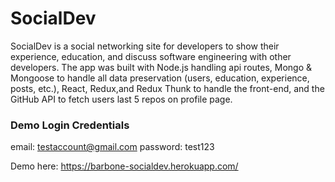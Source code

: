 # SocialDev

SocialDev is a social networking site for developers to show their experience, education, and discuss software engineering with other developers. The app was built with Node.js handling api routes, Mongo & Mongoose to handle all data preservation (users, education, experience, posts, etc.), React, Redux,and Redux Thunk to handle the front-end, and the GitHub API to fetch users last 5 repos on profile page.


### Demo Login Credentials
email: testaccount@gmail.com
password: test123

Demo here: https://barbone-socialdev.herokuapp.com/

